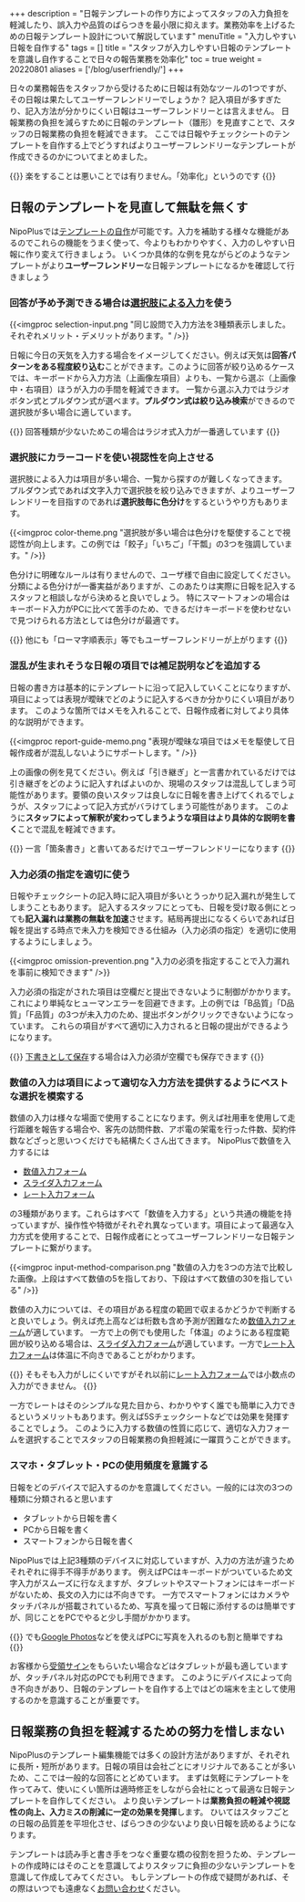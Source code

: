 +++
description = "日報テンプレートの作り方によってスタッフの入力負担を軽減したり、誤入力や品質のばらつきを最小限に抑えます。業務効率を上げるための日報テンプレート設計について解説しています"
menuTitle = "入力しやすい日報を自作する"
tags = []
title = "スタッフが入力しやすい日報のテンプレートを意識し自作することで日々の報告業務を効率化"
toc = true
weight = 20220801
aliases = ['/blog/userfriendly/']
+++

日々の業務報告をスタッフから受けるために日報は有効なツールの1つですが、その日報は果たしてユーザーフレンドリーでしょうか？
記入項目が多すぎたり、記入方法が分かりにくい日報はユーザーフレンドリーとは言えません。
日報業務の負担を減らすために日報のテンプレート（雛形）を見直すことで、スタッフの日報業務の負担を軽減できます。
ここでは日報やチェックシートのテンプレートを自作する上でどうすればよりユーザーフレンドリーなテンプレートが作成できるのかについてまとめました。

{{<alice pos="right" icon="here">}}
楽をすることは悪いことでは有りません。「効率化」というのです
{{</alice>}}

## 日報のテンプレートを見直して無駄を無くす

NipoPlusでは[テンプレートの自作](/manual/initial-setting/template/make/)が可能です。入力を補助する様々な機能があるのでこれらの機能をうまく使って、今よりもわかりやすく、入力のしやすい日報に作り変えて行きましょう。
いくつか具体的な例を見ながらどのようなテンプレートがより**ユーザーフレンドリー**な日報テンプレートになるかを確認して行きましょう

### 回答が予め予測できる場合は[選択肢による入力](/manual/initial-setting/template/select/)を使う

{{<imgproc selection-input.png "同じ設問で入力方法を3種類表示しました。それぞれメリット・デメリットがあります。" />}}

日報に今日の天気を入力する場合をイメージしてください。例えば天気は**回答パターンをある程度絞り込む**ことができます。このように回答が絞り込めるケースでは、キーボードから入力方法（上画像左項目）よりも、一覧から選ぶ（上画像中・右項目）ほうが入力の手間を軽減できます。
一覧から選ぶ入力ではラジオボタン式とプルダウン式が選べます。**プルダウン式は絞り込み検索**ができるので選択肢が多い場合に適しています。

{{<alice pos="right" icon="here">}}
回答種類が少ないためこの場合はラジオ式入力が一番適しています
{{</alice>}}

### 選択肢にカラーコードを使い視認性を向上させる

選択肢による入力は項目が多い場合、一覧から探すのが難しくなってきます。
プルダウン式であれば文字入力で選択肢を絞り込みできますが、よりユーザーフレンドリーを目指すのであれば**選択肢毎に色分け**をするというやり方もあります。

{{<imgproc color-theme.png "選択肢が多い場合は色分けを駆使することで視認性が向上します。この例では「餃子」「いちご」「干瓢」の3つを強調しています。" />}}

色分けに明確なルールは有りませんので、ユーザ様で自由に設定してください。分類による色分けが一番実益がありますが、このあたりは実際に日報を記入するスタッフと相談しながら決めると良いでしょう。
特にスマートフォンの場合はキーボード入力がPCに比べて苦手のため、できるだけキーボードを使わせないで見つけられる方法としては色分けが最適です。

{{<alice pos="right" icon="here">}}
他にも「ローマ字順表示」等でもユーザーフレンドリーが上がります
{{</alice>}}

### 混乱が生まれそうな日報の項目では補足説明などを追加する

日報の書き方は基本的にテンプレートに沿って記入していくことになりますが、項目によっては表現が曖昧でどのように記入するべきか分かりにくい項目があります。
このような箇所ではメモを入れることで、日報作成者に対してより具体的な説明ができます。

{{<imgproc report-guide-memo.png "表現が曖昧な項目ではメモを駆使して日報作成者が混乱しないようにサポートします。" />}}

上の画像の例を見てください。例えば「引き継ぎ」と一言書かれているだけでは引き継ぎをどのように記入すればよいのか、現場のスタッフは混乱してしまう可能性があります。要領の良いスタッフは良しなに日報を書き上げてくれるでしょうが、スタッフによって記入方式がバラけてしまう可能性があります。
このように**スタッフによって解釈が変わってしまうような項目はより具体的な説明を書く**ことで混乱を軽減できます。

{{<alice pos="right" icon="here">}}
一言「箇条書き」と書いてあるだけでユーザーフレンドリーになります
{{</alice>}}

### 入力必須の指定を適切に使う

日報やチェックシートの記入時に記入項目が多いとうっかり記入漏れが発生してしまうこともあります。
記入するスタッフにとっても、日報を受け取る側にとっても**記入漏れは業務の無駄を加速**させます。結局再提出になるくらいであれば日報を提出する時点で未入力を検知できる仕組み（入力必須の指定）を適切に使用するようにしましょう。

{{<imgproc omission-prevention.png "入力の必須を指定することで入力漏れを事前に検知できます" />}}

入力必須の指定がされた項目は空欄だと提出できないように制御がかかります。これにより単純なヒューマンエラーを回避できます。上の例では「B品質」「D品質」「F品質」の3つが未入力のため、提出ボタンがクリックできないようになっています。
これらの項目がすべて適切に入力されると日報の提出ができるようになります。

{{<alice pos="right" icon="here">}}
[下書きとして保存](/manual/write-report/draft/)する場合は入力必須が空欄でも保存できます
{{</alice>}}

### 数値の入力は項目によって適切な入力方法を提供するようにベストな選択を模索する

数値の入力は様々な場面で使用することになります。例えば社用車を使用して走行距離を報告する場合や、客先の訪問件数、アポ電の架電を行った件数、契約件数などざっと思いつくだけでも結構たくさん出てきます。
NipoPlusで数値を入力するには

- [数値入力フォーム](/manual/initial-setting/template/math/)
- [スライダ入力フォーム](/manual/initial-setting/template/step/)
- [レート入力フォーム](/manual/initial-setting/template/rate/)

の3種類があります。これらはすべて「数値を入力する」という共通の機能を持っていますが、操作性や特徴がそれぞれ異なっています。項目によって最適な入力方式を使用することで、日報作成者にとってユーザーフレンドリーな日報テンプレートに繋がります。

{{<imgproc input-method-comparison.png "数値の入力を3つの方法で比較した画像。上段はすべて数値の5を指しており、下段はすべて数値の30を指している" />}}

数値の入力については、その項目がある程度の範囲で収まるかどうかで判断すると良いでしょう。例えば売上高などは桁数も含め予測が困難なため[数値入力フォーム](/manual/initial-setting/template/math/)が適しています。
一方で上の例でも使用した「体温」のようにある程度範囲が絞り込める場合は、[スライダ入力フォーム](/manual/initial-setting/template/step/)が適しています。一方で[レート入力フォーム](/manual/initial-setting/template/rate/)は体温に不向きであることがわかります。

{{<alice pos="right" icon="here">}}
そもそも入力がしにくいですがそれ以前に[レート入力フォーム](/manual/initial-setting/template/rate/)では小数点の入力ができません。
{{</alice>}}

一方でレートはそのシンプルな見た目から、わかりやすく誰でも簡単に入力できるというメリットもあります。例えば5Sチェックシートなどでは効果を発揮することでしょう。
このように入力する数値の性質に応じて、適切な入力フォームを選択することでスタッフの日報業務の負担軽減に一躍買うことができます。

### スマホ・タブレット・PCの使用頻度を意識する

日報をどのデバイスで記入するのかを意識してください。一般的には次の3つの種類に分類されると思います

- タブレットから日報を書く
- PCから日報を書く
- スマートフォンから日報を書く

NipoPlusでは上記3種類のデバイスに対応していますが、入力の方法が違うためそれぞれに得手不得手があります。
例えばPCはキーボードがついているため文字入力がスムーズに行なえますが、タブレットやスマートフォンにはキーボードがないため、長文の入力には不向きです。
一方でスマートフォンにはカメラやタッチパネルが搭載されているため、写真を撮って日報に添付するのは簡単ですが、同じことをPCでやると少し手間がかかります。

{{<alice pos="right" icon="phone">}}
でも[Google Photos](https://www.google.com/intl/ja/photos/about/)などを使えばPCに写真を入れるのも割と簡単ですね
{{</alice>}}

お客様から[受領サイン](/manual/initial-setting/template/sign/)をもらいたい場合などはタブレットが最も適していますが、タッチパネル対応のPCでも利用できます。
このようにデバイスによって向き不向きがあり、日報のテンプレートを自作する上ではどの端末を主として使用するのかを意識することが重要です。

## 日報業務の負担を軽減するための努力を惜しまない

NipoPlusのテンプレート編集機能では多くの設計方法がありますが、それぞれに長所・短所があります。日報の項目は会社ごとにオリジナルであることが多いため、ここでは一般的な回答にとどめています。
まずは気軽にテンプレートを作ってみて、使いにくい箇所は適時修正をしながら会社にとって最適な日報テンプレートを自作してください。
より良いテンプレートは**業務負担の軽減や視認性の向上、入力ミスの削減に一定の効果を発揮**します。
ひいてはスタッフごとの日報の品質差を平坦化させ、ばらつきの少ないより良い日報を読めるようになります。

テンプレートは読み手と書き手をつなぐ重要な橋の役割を担うため、テンプレートの作成時にはそのことを意識してよりスタッフに負担の少ないテンプレートを意識して作成してみてください。
もしテンプレートの作成で疑問があれば、その際はいつでも遠慮なく[お問い合わせ](/system/inquery/)ください。
